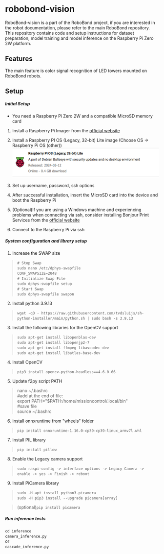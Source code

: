 # robobond-vision
RoboBond-vision is a part of the RoboBond project, if you are interested in the robot documentation, please refer to the main RoboBond repository.
This repository contains code and setup instructions for dataset preparation, model training and model inference on the Raspberry Pi Zero 2W platform. 

## Features

The main feature is color signal recognition of LED towers mounted on RoboBond robots.


## Setup

##### Initial Setup
- You need a Raspberry Pi Zero 2W and a compatible MicroSD memory card 

1. Install a Raspberry Pi Imager from the [official website](https://www.raspberrypi.com/software/)

2. Install a Raspberry PI OS (Legacy, 32-bit) Lite image (Choose OS -> Raspberry Pi OS (other))
![](rpi_os_install.png)

3. Set up username, password, ssh options 

4. After successful installation, insert the MicroSD card into the device and boot the Raspberry Pi

5. (Optional)If you are using a Windows machine and experiencing problems when connecting via ssh, consider installing Bonjour Print Services from the [official website](https://support.apple.com/en-us/106380)

6. Connect to the Raspberry Pi via ssh

##### System configuration and library setup

1. Increase the SWAP size

>`# Stop Swap`\
`sudo nano /etc/dphys-swapfile`\
`CONF_SWAPSIZE=2048`\
`# Initialize Swap File`\
`sudo dphys-swapfile setup`\
`# Start Swap`\
`sudo dphys-swapfile swapon`



2. Install python 3.9.13

> `wget -qO - https://raw.githubusercontent.com/tvdsluijs/sh-python-installer/main/python.sh | sudo bash -s 3.9.13
`


3. Install the following libraries for the OpenCV support

>`sudo apt-get install libopenblas-dev`\
`sudo apt-get install libopenjp2-7`\
`sudo apt-get install ffmpeg libavcodec-dev`\
`sudo apt-get install libatlas-base-dev`


4. Install OpenCV

>`pip3 install opencv-python-headless==4.6.0.66`


5. Update f2py script PATH

> nano ~/.bashrc\
#add at the end of file:\
export PATH="$PATH:/home/missioncontrol/.local/bin"\
#save file\
source ~/.bashrc

6. Install onnxruntime from "wheels" folder

>`pip install onnxruntime-1.16.0-cp39-cp39-linux_armv7l.whl`


7. Install PIL library

>`pip install pillow`

8. Enable the Legacy camera support

>`sudo raspi-config -> interface options -> Legacy Camera -> enable -> yes -> Finish -> reboot` 

9. Install PiCamera library

>`sudo -H apt install python3-picamera`\
`sudo -H pip3 install --upgrade picamera[array]`


>(optional)`pip install picamera`



##### Run inference tests

`cd inference`\
`camera_inference.py`\
or\
`cascade_inference.py`



















